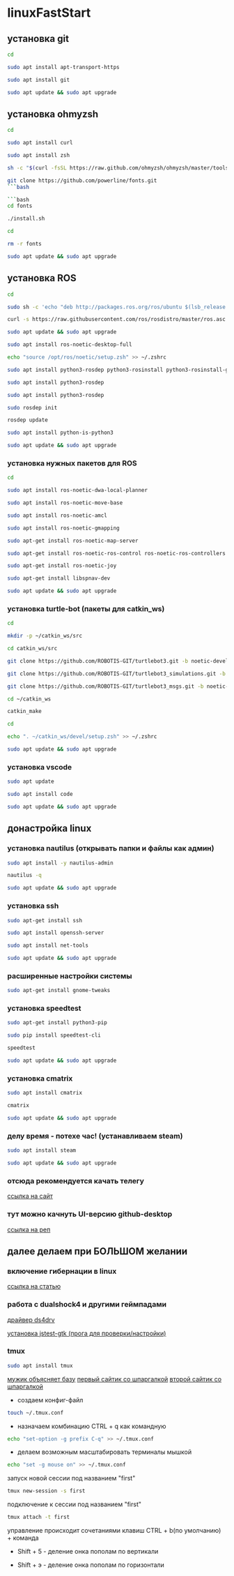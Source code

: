 # linuxFastStart

## установка git

```bash
cd
```

```bash
sudo apt install apt-transport-https
```

```bash
sudo apt install git
```

```bash
sudo apt update && sudo apt upgrade
```

## установка ohmyzsh

```bash
cd
```

```bash
sudo apt install curl
```
```bash
sudo apt install zsh
```

```bash
sh -c "$(curl -fsSL https://raw.github.com/ohmyzsh/ohmyzsh/master/tools/install.sh)"
```

```bash
git clone https://github.com/powerline/fonts.git
```bash

```bash
cd fonts
```

```bash
./install.sh
```

```bash
cd
```

```bash
rm -r fonts
```

```bash
sudo apt update && sudo apt upgrade
```

## установка ROS

```bash
cd
```

```bash
sudo sh -c 'echo "deb http://packages.ros.org/ros/ubuntu $(lsb_release -sc) main" > /etc/apt/sources.list.d/ros-latest.list'
```

```bash
curl -s https://raw.githubusercontent.com/ros/rosdistro/master/ros.asc | sudo apt-key add -
```

```bash
sudo apt update && sudo apt upgrade
```

```bash
sudo apt install ros-noetic-desktop-full
```

```bash
echo "source /opt/ros/noetic/setup.zsh" >> ~/.zshrc
```

```bash
sudo apt install python3-rosdep python3-rosinstall python3-rosinstall-generator python3-wstool build-essential
```

```bash
sudo apt install python3-rosdep
```

```bash
sudo apt install python3-rosdep
```

```bash
sudo rosdep init
```

```bash
rosdep update
```

```bash
sudo apt install python-is-python3
```

```bash
sudo apt update && sudo apt upgrade
```

### установка нужных пакетов для ROS

```bash
cd
```

```bash
sudo apt install ros-noetic-dwa-local-planner
```

```bash
sudo apt install ros-noetic-move-base
```

```bash
sudo apt install ros-noetic-amcl
```

```bash
sudo apt install ros-noetic-gmapping
```

```bash
sudo apt-get install ros-noetic-map-server
```

```bash
sudo apt-get install ros-noetic-ros-control ros-noetic-ros-controllers
```

```bash
sudo apt-get install ros-noetic-joy
```

```bash
sudo apt-get install libspnav-dev
```

```bash
sudo apt update && sudo apt upgrade
```

### установка turtle-bot (пакеты для catkin_ws)

```bash
cd
```

```bash
mkdir -p ~/catkin_ws/src
```

```bash
cd catkin_ws/src
```

```bash
git clone https://github.com/ROBOTIS-GIT/turtlebot3.git -b noetic-devel
```

```bash
git clone https://github.com/ROBOTIS-GIT/turtlebot3_simulations.git -b noetic-devel
```

```bash
git clone https://github.com/ROBOTIS-GIT/turtlebot3_msgs.git -b noetic-devel
```

```bash
cd ~/catkin_ws
```

```bash
catkin_make
```

```bash
cd
```

```bash
echo ". ~/catkin_ws/devel/setup.zsh" >> ~/.zshrc
```

```bash
sudo apt update && sudo apt upgrade
```

### установка vscode

```bash
sudo apt update
```

```bash
sudo apt install code
```

```bash
sudo apt update && sudo apt upgrade
```

## донастройка linux

### установка nautilus (открывать папки и файлы как админ)

```bash
sudo apt install -y nautilus-admin
```

```bash
nautilus -q
```

```bash
sudo apt update && sudo apt upgrade
```

### установка ssh

```bash
sudo apt-get install ssh
```

```bash
sudo apt install openssh-server
```

```bash
sudo apt install net-tools
```

```bash
sudo apt update && sudo apt upgrade
```

### расширенные настройки системы

```bash
sudo apt-get install gnome-tweaks
```

### установка speedtest

```bash
sudo apt-get install python3-pip
```

```bash
sudo pip install speedtest-cli
```

```bash
speedtest
```

```bash
sudo apt update && sudo apt upgrade
```

### установка cmatrix

```bash
sudo apt install cmatrix
```

```bash
cmatrix
```

```bash
sudo apt update && sudo apt upgrade
```

### делу время - потехе час! (устанавливаем steam)

```bash
sudo apt install steam
```

```bash
sudo apt update && sudo apt upgrade
```

### отсюда рекомендуется качать телегу

[ссылка на сайт](https://desktop.telegram.org/?setln=ru)

### тут можно качнуть UI-версию github-desktop
[ссылка на реп](https://github.com/shiftkey/desktop/releases)

## далее делаем при БОЛЬШОМ желании

### включение гибернации в linux

[ссылка на статью](https://www.linuxuprising.com/2021/08/how-to-enable-hibernation-on-ubuntu.html)

### работа с dualshock4 и другими геймпадами

[драйвер ds4drv](https://github.com/chrippa/ds4drv)

[установка jstest-gtk (прога для проверки/настройки)](https://onstartup.ru/utility/jstest-gtk/)

### tmux

```bash
sudo apt install tmux
```

[мужик объясняет базу](https://www.youtube.com/watch?v=1Y2CD4WnbP0)
[первый сайтик со шпаргалкой](https://habr.com/ru/post/327630/)
[второй сайтик со шпаргалкой](https://1cloud.ru/help/linux/tmux_help)


* создаем конфиг-файл

```bash
touch ~/.tmux.conf
```

* назначаем комбинацию CTRL + q как командную

```bash
echo "set-option -g prefix C-q" >> ~/.tmux.conf
```

* делаем возможным масштабировать терминалы мышкой

```bash
echo "set -g mouse on" >> ~/.tmux.conf
```

запуск новой сессии под названием "first"

```bash
tmux new-session -s first
```

подключение к сессии под названием "first"

```bash
tmux attach -t first
```

управление происходит сочетаниями клавиш CTRL + b(по умолчанию) + команда  

* Shift + 5 - деление онка пополам по вертикали

* Shift + э - деление онка пополам по горизонтали
